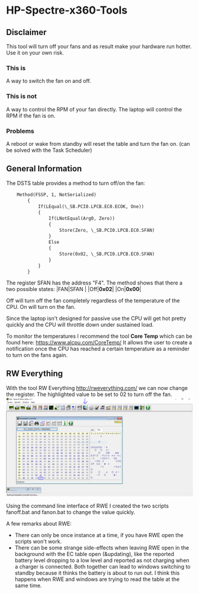 # HP-Spectre-x360-Tools

## Disclaimer

This tool will turn off your fans and as result make your hardware run hotter. Use it on your own risk.

### This is 
A way to switch the fan on and off.

### This is not
A way to control the RPM of your fan directly. The laptop will control the RPM if the fan is on.

### Problems
A reboot or wake from standby will reset the table and turn the fan on. (can be solved with the Task Scheduler)

## General Information
The DSTS table provides a method to turn off/on the fan:

    	Method(FSSP, 1, NotSerialized)
			{
				If(LEqual(\_SB.PCI0.LPCB.EC0.ECOK, One))
				{
					If(LNotEqual(Arg0, Zero))
					{
						Store(Zero, \_SB.PCI0.LPCB.EC0.SFAN)
					}
					Else
					{
						Store(0x02, \_SB.PCI0.LPCB.EC0.SFAN)
					}
				}
			}
The register SFAN has the address "F4". The method shows that there a two possible states:
|FAN|SFAN |
|Off|**0x02**|
|On|**0x00**|

Off will turn off the fan completely regardless of the temperature of the CPU.
On will turn on the fan. 

Since the laptop isn't designed for passive use the CPU will get hot pretty quickly and the CPU will throttle down under sustained load.

To monitor the temperatures I recommend the tool **Core Temp** which can be found here: https://www.alcpu.com/CoreTemp/
It allows the user to create a notification once the CPU has reached a certain temperature as a reminder to turn on the fans again.

## RW Everything
With the tool RW Everything http://rweverything.com/ we can now change the register. The highlighted value to be set to 02 to turn off the fan.
![RWE](https://raw.githubusercontent.com/maisi/HP-Spectre-x360-Tools/master/Screenshot.PNG)

Using the command line interface of RWE I created the two scripts fanoff.bat and fanon.bat to change the value quickly.

A few remarks about RWE:

 - There can only be once instance at a time, if you have RWE open the scripts won't work.
 - There can be some strange side-effects when leaving RWE open in the background with the EC table open (&updating), like the reported battery level dropping to a low level and reported as not charging when a charger is connected. Both together can lead to windows switching to standby because it thinks the battery is about to run out. I think this happens when RWE and windows are trying to read the table at the same time.

